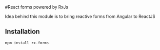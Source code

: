 #React forms powered by RxJs

Idea behind this module is to bring reactive forms from Angular to ReactJS

## Installation

```sh
npm install rx-forms
```

